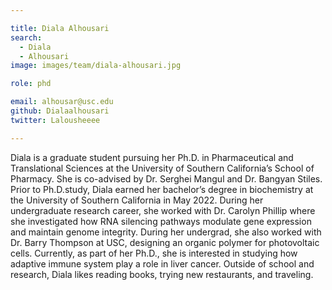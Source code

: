 ```yaml
---

title: Diala Alhousari
search:
  - Diala
  - Alhousari
image: images/team/diala-alhousari.jpg

role: phd

email: alhousar@usc.edu
github: Dialaalhousari
twitter: Lalousheeee

---
```


Diala is a graduate student pursuing her Ph.D. in Pharmaceutical and Translational Sciences at the University of Southern California’s School of Pharmacy. She is co-advised by Dr. Serghei Mangul and Dr. Bangyan Stiles. Prior to Ph.D.study, Diala earned her bachelor’s degree in biochemistry at the University of Southern California in May 2022. During her undergraduate research career, she worked with Dr. Carolyn Phillip where she investigated how RNA silencing pathways modulate gene expression and maintain genome integrity. During her undergrad, she also worked with Dr. Barry Thompson at USC, designing an organic polymer for photovoltaic cells. Currently, as part of her Ph.D., she is interested in studying how adaptive immune system play a role in liver cancer.  Outside of school and research, Diala likes reading books, trying new restaurants, and traveling.
